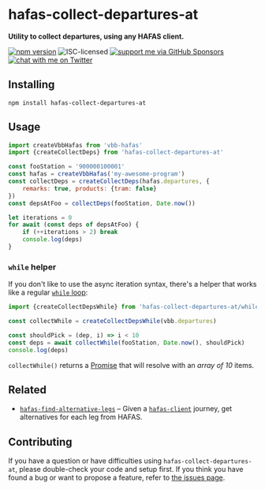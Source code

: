 # hafas-collect-departures-at

**Utility to collect departures, using any HAFAS client.**

[![npm version](https://img.shields.io/npm/v/hafas-collect-departures-at.svg)](https://www.npmjs.com/package/hafas-collect-departures-at)
![ISC-licensed](https://img.shields.io/github/license/public-transport/hafas-collect-departures-at.svg)
[![support me via GitHub Sponsors](https://img.shields.io/badge/support%20me-donate-fa7664.svg)](https://github.com/sponsors/derhuerst)
[![chat with me on Twitter](https://img.shields.io/badge/chat%20with%20me-on%20Twitter-1da1f2.svg)](https://twitter.com/derhuerst)


## Installing

```shell
npm install hafas-collect-departures-at
```


## Usage

```js
import createVbbHafas from 'vbb-hafas'
import {createCollectDeps} from 'hafas-collect-departures-at'

const fooStation = '900000100001'
const hafas = createVbbHafas('my-awesome-program')
const collectDeps = createCollectDeps(hafas.departures, {
	remarks: true, products: {tram: false}
})
const depsAtFoo = collectDeps(fooStation, Date.now())

let iterations = 0
for await (const deps of depsAtFoo) {
	if (++iterations > 2) break
	console.log(deps)
}
```

### `while` helper

If you don't like to use the async iteration syntax, there's a helper that works like a regular [`while` loop](https://developer.mozilla.org/en-US/docs/Web/JavaScript/Reference/Statements/while):

```js
import {createCollectDepsWhile} from 'hafas-collect-departures-at/while.js'

const collectWhile = createCollectDepsWhile(vbb.departures)

const shouldPick = (dep, i) => i < 10
const deps = await collectWhile(fooStation, Date.now(), shouldPick)
console.log(deps)
```

`collectWhile()` returns a [Promise](https://developer.mozilla.org/en-US/docs/Web/JavaScript/Reference/Global_Objects/promise) that will resolve with an *array of 10* items.


## Related

- [`hafas-find-alternative-legs`](https://github.com/derhuerst/hafas-find-alternative-legs) – Given a [`hafas-client`](https://npmjs.com/package/hafas-client) journey, get alternatives for each leg from HAFAS.


## Contributing

If you have a question or have difficulties using `hafas-collect-departures-at`, please double-check your code and setup first. If you think you have found a bug or want to propose a feature, refer to [the issues page](https://github.com/public-transport/hafas-collect-departures-at/issues).
